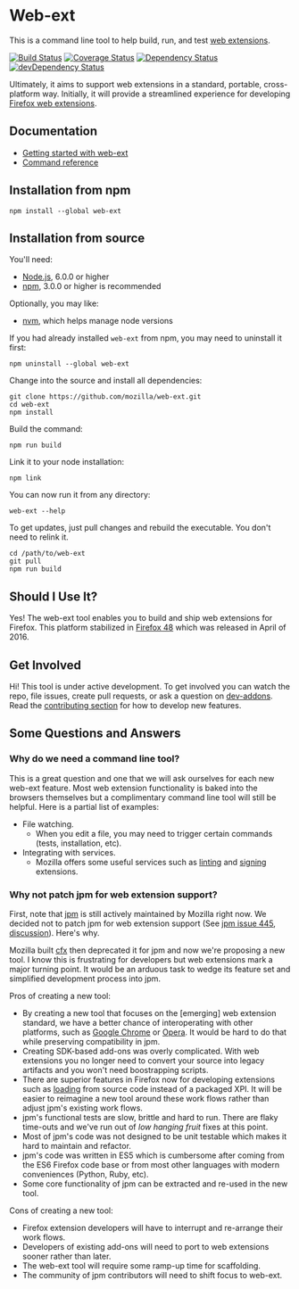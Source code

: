 # Web-ext

This is a command line tool to help build, run, and test
[web extensions](https://wiki.mozilla.org/WebExtensions).

[![Build Status](https://travis-ci.org/mozilla/web-ext.svg?branch=master)](https://travis-ci.org/mozilla/web-ext)
[![Coverage Status](https://coveralls.io/repos/github/mozilla/web-ext/badge.svg?branch=master)](https://coveralls.io/github/mozilla/web-ext?branch=master)
[![Dependency Status](https://david-dm.org/mozilla/web-ext.svg)](https://david-dm.org/mozilla/web-ext)
[![devDependency Status](https://david-dm.org/mozilla/web-ext/dev-status.svg)](https://david-dm.org/mozilla/web-ext#info=devDependencies)

Ultimately, it aims to support web extensions in a standard, portable,
cross-platform way. Initially, it will provide a streamlined experience for developing
[Firefox web extensions](https://developer.mozilla.org/en-US/Add-ons/WebExtensions).

## Documentation

* [Getting started with web-ext](https://developer.mozilla.org/en-US/Add-ons/WebExtensions/Getting_started_with_web-ext)
* [Command reference](https://developer.mozilla.org/en-US/Add-ons/WebExtensions/web-ext_command_reference)

## Installation from npm

    npm install --global web-ext

## Installation from source

You'll need:
* [Node.js](https://nodejs.org/en/), 6.0.0 or higher
* [npm](https://www.npmjs.com/), 3.0.0 or higher is recommended

Optionally, you may like:
* [nvm](https://github.com/creationix/nvm), which helps manage node versions

If you had already installed `web-ext` from npm,
you may need to uninstall it first:

    npm uninstall --global web-ext

Change into the source and install all dependencies:

    git clone https://github.com/mozilla/web-ext.git
    cd web-ext
    npm install

Build the command:

    npm run build

Link it to your node installation:

    npm link

You can now run it from any directory:

    web-ext --help

To get updates, just pull changes and rebuild the executable. You don't
need to relink it.

    cd /path/to/web-ext
    git pull
    npm run build

## Should I Use It?

Yes! The web-ext tool enables you to build and ship web extensions for Firefox.
This platform stabilized in
[Firefox 48](https://blog.mozilla.org/addons/2016/04/29/webextensions-in-firefox-48/)
which was released in April of 2016.

## Get Involved

Hi! This tool is under active development. To get involved you can watch the repo,
file issues, create pull requests, or ask a question on
[dev-addons](https://mail.mozilla.org/listinfo/dev-addons).
Read the [contributing section](CONTRIBUTING.md) for how to develop new features.

## Some Questions and Answers

### Why do we need a command line tool?

This is a great question and one that we will ask ourselves for each new web-ext
feature. Most web extension functionality is baked into the browsers
themselves but a complimentary command line tool will still be helpful.
Here is a partial list of examples:

* File watching.
  * When you edit a file, you may need to trigger certain commands (tests,
    installation, etc).
* Integrating with services.
  * Mozilla offers some useful services such as
    [linting](https://github.com/mozilla/addons-linter) and
    [signing](http://olympia.readthedocs.org/en/latest/topics/api/signing.html)
    extensions.

### Why not patch jpm for web extension support?

First, note that [jpm](https://github.com/mozilla-jetpack/jpm/) is still
actively maintained by Mozilla right now.
We decided not to patch jpm for web extension support (See
[jpm issue 445](https://github.com/mozilla-jetpack/jpm/issues/445),
[discussion](https://mail.mozilla.org/pipermail/dev-addons/2015-December/000230.html)).
Here's why.

Mozilla built [cfx](https://developer.mozilla.org/en-US/Add-ons/SDK/Tools/cfx)
then deprecated it for jpm and now we're proposing a new tool.
I know this is frustrating for developers but web extensions mark a major
turning point. It would be an arduous task to wedge its feature set and
simplified development process into jpm.

Pros of creating a new tool:

* By creating a new tool that focuses on the [emerging] web extension standard,
  we have a better chance of interoperating with other platforms, such as
  [Google Chrome](https://developer.chrome.com/extensions) or
  [Opera](https://dev.opera.com/extensions/).
  It would be hard to do that while preserving compatibility in jpm.
* Creating SDK-based add-ons was overly complicated. With web extensions you no
  longer need to convert your source into legacy artifacts and you won't need
  boostrapping scripts.
* There are superior features in Firefox now for developing extensions such
  as [loading](https://blog.mozilla.org/addons/2015/12/23/loading-temporary-add-ons/)
  from source code instead of a packaged XPI. It will be
  easier to reimagine a new tool around these work flows rather than
  adjust jpm's existing work flows.
* jpm's functional tests are slow, brittle and hard to run. There are flaky
  time-outs and we've run out of *low hanging fruit* fixes at this point.
* Most of jpm's code was not designed to be unit testable which makes it hard to
  maintain and refactor.
* jpm's code was written in ES5 which is cumbersome after coming from the ES6
  Firefox code base or from most other languages with modern conveniences
  (Python, Ruby, etc).
* Some core functionality of jpm can be extracted and re-used in the new tool.

Cons of creating a new tool:

* Firefox extension developers will have to interrupt and re-arrange their work flows.
* Developers of existing add-ons will need to port to web extensions sooner rather than later.
* The web-ext tool will require some ramp-up time for scaffolding.
* The community of jpm contributors will need to shift focus to web-ext.
